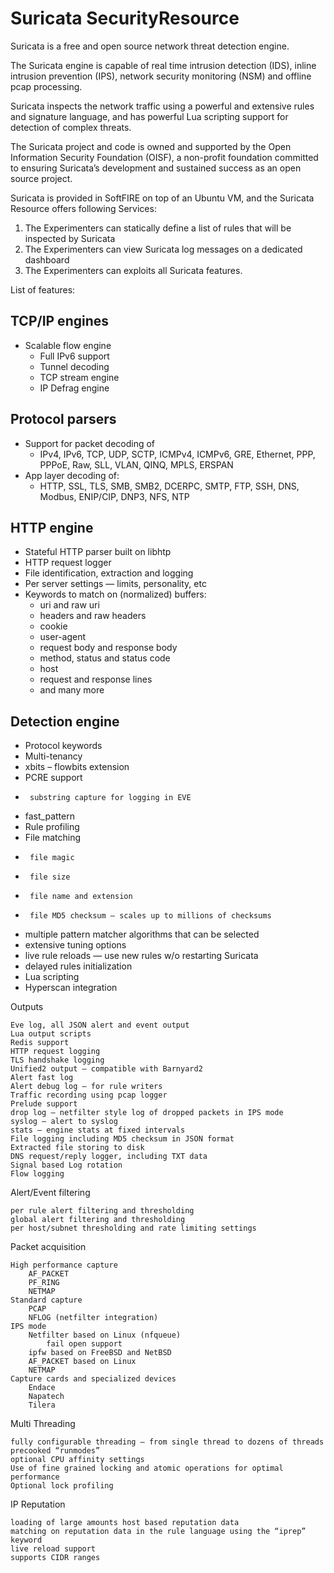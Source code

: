 # Suricata SecurityResource

Suricata is a free and open source network threat detection engine.

The Suricata engine is capable of real time intrusion detection (IDS), inline intrusion prevention (IPS), network security monitoring (NSM) and offline pcap processing.

Suricata inspects the network traffic using a powerful and extensive rules and signature language, and has powerful Lua scripting support for detection of complex threats.

The Suricata project and code is owned and supported by the Open Information Security Foundation (OISF), a non-profit foundation committed to ensuring Suricata’s development and sustained success as an open source project.

Suricata is provided in SoftFIRE on top of an Ubuntu VM, and the Suricata Resource offers following Services:

1. The Experimenters can statically define a list of rules that will be inspected by Suricata 
2. The Experimenters can view Suricata log messages on a dedicated dashboard
3. The Experimenters can exploits all Suricata features. 

List of features: 

## TCP/IP engines

* Scalable flow engine
  * Full IPv6 support
  * Tunnel decoding
  * TCP stream engine
  * IP Defrag engine

## Protocol parsers
* Support for packet decoding of
  * IPv4, IPv6, TCP, UDP, SCTP, ICMPv4, ICMPv6, GRE, Ethernet, PPP, PPPoE, Raw, SLL, VLAN, QINQ, MPLS, ERSPAN
* App layer decoding of:
  * HTTP, SSL, TLS, SMB, SMB2, DCERPC, SMTP, FTP, SSH, DNS, Modbus, ENIP/CIP, DNP3, NFS, NTP

## HTTP engine
* Stateful HTTP parser built on libhtp
* HTTP request logger
* File identification, extraction and logging
* Per server settings — limits, personality, etc
* Keywords to match on (normalized) buffers:
  * uri and raw uri
  * headers and raw headers
  * cookie
  * user-agent
  * request body and response body
  * method, status and status code
  * host
  * request and response lines
  * and many more

## Detection engine
*  Protocol keywords
*  Multi-tenancy
*  xbits – flowbits extension
*  PCRE support
*      substring capture for logging in EVE
*  fast_pattern
*  Rule profiling
*  File matching
*      file magic
*      file size
*      file name and extension
*      file MD5 checksum — scales up to millions of checksums
*  multiple pattern matcher algorithms that can be selected
*  extensive tuning options
*  live rule reloads — use new rules w/o restarting Suricata
*  delayed rules initialization
*  Lua scripting
*  Hyperscan integration

Outputs

    Eve log, all JSON alert and event output
    Lua output scripts
    Redis support
    HTTP request logging
    TLS handshake logging
    Unified2 output — compatible with Barnyard2
    Alert fast log
    Alert debug log — for rule writers
    Traffic recording using pcap logger
    Prelude support
    drop log — netfilter style log of dropped packets in IPS mode
    syslog — alert to syslog
    stats — engine stats at fixed intervals
    File logging including MD5 checksum in JSON format
    Extracted file storing to disk
    DNS request/reply logger, including TXT data
    Signal based Log rotation
    Flow logging

Alert/Event filtering

    per rule alert filtering and thresholding
    global alert filtering and thresholding
    per host/subnet thresholding and rate limiting settings

Packet acquisition

    High performance capture
        AF_PACKET
        PF_RING
        NETMAP
    Standard capture
        PCAP
        NFLOG (netfilter integration)
    IPS mode
        Netfilter based on Linux (nfqueue)
            fail open support
        ipfw based on FreeBSD and NetBSD
        AF_PACKET based on Linux
        NETMAP
    Capture cards and specialized devices
        Endace
        Napatech
        Tilera

Multi Threading

    fully configurable threading — from single thread to dozens of threads
    precooked “runmodes”
    optional CPU affinity settings
    Use of fine grained locking and atomic operations for optimal performance
    Optional lock profiling

IP Reputation

    loading of large amounts host based reputation data
    matching on reputation data in the rule language using the “iprep” keyword
    live reload support
    supports CIDR ranges

